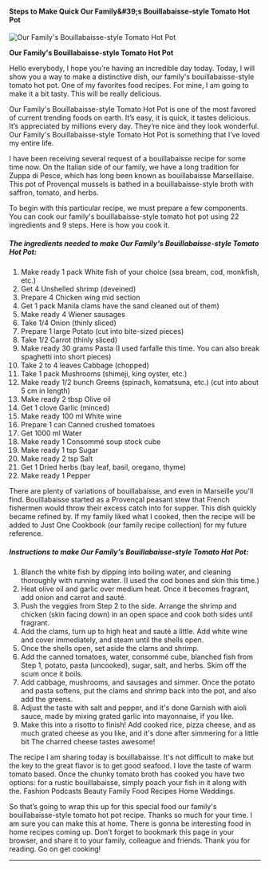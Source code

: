             

#### Steps to Make Quick Our Family&amp;#39;s Bouillabaisse-style Tomato Hot Pot

![Our Family's Bouillabaisse-style Tomato Hot Pot](https://img-global.cpcdn.com/recipes/5895547182383104/751x532cq70/our-familys-bouillabaisse-style-tomato-hot-pot-recipe-main-photo.jpg)

**Our Family's Bouillabaisse-style Tomato Hot Pot**

Hello everybody, I hope you’re having an incredible day today. Today, I will show you a way to make a distinctive dish, our family's bouillabaisse-style tomato hot pot. One of my favorites food recipes. For mine, I am going to make it a bit tasty. This will be really delicious.

Our Family's Bouillabaisse-style Tomato Hot Pot is one of the most favored of current trending foods on earth. It’s easy, it is quick, it tastes delicious. It’s appreciated by millions every day. They’re nice and they look wonderful. Our Family's Bouillabaisse-style Tomato Hot Pot is something that I’ve loved my entire life.

I have been receiving several request of a bouillabaisse recipe for some time now. On the Italian side of our family, we have a long tradition for Zuppa di Pesce, which has long been known as bouillabaisse Marseillaise. This pot of Provençal mussels is bathed in a bouillabaisse-style broth with saffron, tomato, and herbs.

To begin with this particular recipe, we must prepare a few components. You can cook our family's bouillabaisse-style tomato hot pot using 22 ingredients and 9 steps. Here is how you cook it.

##### The ingredients needed to make Our Family's Bouillabaisse-style Tomato Hot Pot:

1.  Make ready 1 pack White fish of your choice (sea bream, cod, monkfish, etc.)
2.  Get 4 Unshelled shrimp (deveined)
3.  Prepare 4 Chicken wing mid section
4.  Get 1 pack Manila clams have the sand cleaned out of them)
5.  Make ready 4 Wiener sausages
6.  Take 1/4 Onion (thinly sliced)
7.  Prepare 1 large Potato (cut into bite-sized pieces)
8.  Take 1/2 Carrot (thinly sliced)
9.  Make ready 30 grams Pasta (I used farfalle this time. You can also break spaghetti into short pieces)
10.  Take 2 to 4 leaves Cabbage (chopped)
11.  Take 1 pack Mushrooms (shimeji, king oyster, etc.)
12.  Make ready 1/2 bunch Greens (spinach, komatsuna, etc.) (cut into about 5 cm in length)
13.  Make ready 2 tbsp Olive oil
14.  Get 1 clove Garlic (minced)
15.  Make ready 100 ml White wine
16.  Prepare 1 can Canned crushed tomatoes
17.  Get 1000 ml Water
18.  Make ready 1 Consommé soup stock cube
19.  Make ready 1 tsp Sugar
20.  Make ready 2 tsp Salt
21.  Get 1 Dried herbs (bay leaf, basil, oregano, thyme)
22.  Make ready 1 Pepper

There are plenty of variations of bouillabaisse, and even in Marseille you'll find. Bouillabaisse started as a Provençal peasant stew that French fishermen would throw their excess catch into for supper. This dish quickly became refined by. If my family liked what I cooked, then the recipe will be added to Just One Cookbook (our family recipe collection) for my future reference.

##### Instructions to make Our Family's Bouillabaisse-style Tomato Hot Pot:

1.  Blanch the white fish by dipping into boiling water, and cleaning thoroughly with running water. (I used the cod bones and skin this time.)
2.  Heat olive oil and garlic over medium heat. Once it becomes fragrant, add onion and carrot and sauté.
3.  Push the veggies from Step 2 to the side. Arrange the shrimp and chicken (skin facing down) in an open space and cook both sides until fragrant.
4.  Add the clams, turn up to high heat and sauté a little. Add white wine and cover immediately, and steam until the shells open.
5.  Once the shells open, set aside the clams and shrimp.
6.  Add the canned tomatoes, water, consommé cube, blanched fish from Step 1, potato, pasta (uncooked), sugar, salt, and herbs. Skim off the scum once it boils.
7.  Add cabbage, mushrooms, and sausages and simmer. Once the potato and pasta softens, put the clams and shrimp back into the pot, and also add the greens.
8.  Adjust the taste with salt and pepper, and it's done Garnish with aioli sauce, made by mixing grated garlic into mayonnaise, if you like.
9.  Make this into a risotto to finish! Add cooked rice, pizza cheese, and as much grated cheese as you like, and it's done after simmering for a little bit The charred cheese tastes awesome!

The recipe I am sharing today is bouillabaisse. It's not difficult to make but the key to the great flavor is to get good seafood. I love the taste of warm tomato based. Once the chunky tomato broth has cooked you have two options: for a rustic bouillabaisse, simply poach your fish in it along with the. Fashion Podcasts Beauty Family Food Recipes Home Weddings.

So that’s going to wrap this up for this special food our family's bouillabaisse-style tomato hot pot recipe. Thanks so much for your time. I am sure you can make this at home. There is gonna be interesting food in home recipes coming up. Don’t forget to bookmark this page in your browser, and share it to your family, colleague and friends. Thank you for reading. Go on get cooking!

* * *
